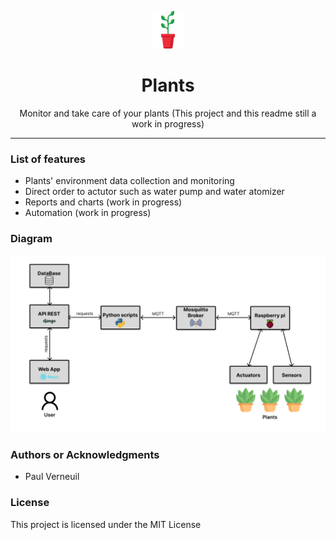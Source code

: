 <p align="center"><img width="50" height="60"src="react/public/plant.svg" /></p>

<h1 align="center"> Plants</h1>

<p align="center"> Monitor and take care of your plants (This project and this readme still a work in progress)  </p>

<hr/>

<p>  </p>

<h3> List of features </h3>

<ul>
  <li>Plants' environment data collection and monitoring</li>
  <li>Direct order to actutor such as water pump and water atomizer</li>
  <li>Reports and charts (work in progress) </li>
  <li>Automation (work in progress)</li>
</ul>

<!-- <h3> Demo -> Show me what you got </h3>

<a href="#"> Link to your awesome Demo </a>

<a href="#"> Another Link to your awesome Demo </a> -->


<h3> Diagram </h3>

<p align="center"><img src="diagram.jpg" /></p>
<h3>Authors or Acknowledgments</h3>
<ul>
  <li>Paul Verneuil</li>
</ul>

<h3>License</h3>

This project is licensed under the MIT License